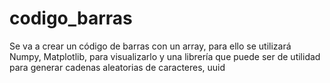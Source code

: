 # codigo_barras

Se va a crear un código de barras con un array, para ello se utilizará Numpy, Matplotlib, para visualizarlo y una librería que puede ser de utilidad para generar cadenas aleatorias de caracteres, uuid
